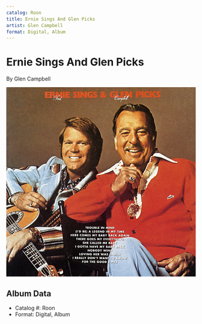 ```yaml
---
catalog: Roon
title: Ernie Sings And Glen Picks
artist: Glen Campbell
format: Digital, Album
---
```


# Ernie Sings And Glen Picks

By Glen Campbell

![](../../assets/albumcovers/Glen_Campbell-Ernie_Sings_And_Glen_Picks.png)

## Album Data

- Catalog #: Roon
- Format: Digital, Album

